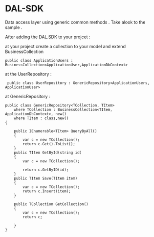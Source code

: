 # DAL-SDK
Data access layer using generic common methods .
Take alook to the sample .

After adding the DAL.SDK to your projcet :

at your project create  a collection to your model and extend BusinessCollection

    public class ApplicationUsers : BusinessCollection<ApplicationUser,ApplicationDbContext>
 
at the UserRepository :
 
     public class UserRepository : GenericRepository<ApplicationUsers, ApplicationUser>
     
at GenericRepository :

  
    public class GenericRepository<TCollection, TItem>
        where TCollection : BusinessCollection<TItem, ApplicationDbContext>, new()
        where TItem : class,new()
    {

        public IEnumerable<TItem> QueryByAll()
        {
            var c = new TCollection();
            return c.Get().ToList();
        }
        public TItem GetById(string id)
        {
            var c = new TCollection();

            return c.GetByID(id);
        }
        public TItem Save(TItem item)
        {
            var c = new TCollection();
            return c.Insert(item);
        }

        public TCollection GetCollection()
        {
            var c = new TCollection();
            return c;

        }
    }
